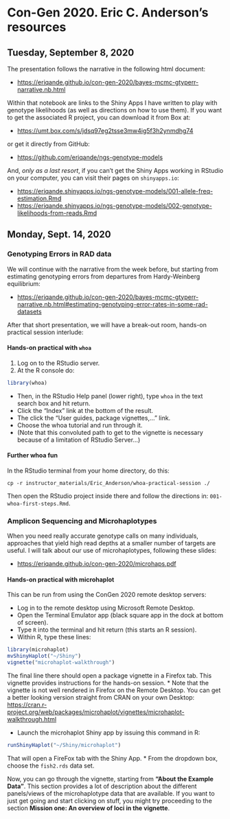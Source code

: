 Con-Gen 2020. Eric C. Anderson’s resources
================

## Tuesday, September 8, 2020

The presentation follows the narrative in the following html document:

  - <https://eriqande.github.io/con-gen-2020/bayes-mcmc-gtyperr-narrative.nb.html>

Within that notebook are links to the Shiny Apps I have written to play
with genotype likelihoods (as well as directions on how to use them). If
you want to get the associated R project, you can download it from Box
at:

  - <https://umt.box.com/s/jdsq97eg2tsse3mw4ig5f3h2ynmdhg74>

or get it directly from GitHub:

  - <https://github.com/eriqande/ngs-genotype-models>

And, *only as a last resort*, if you can’t get the Shiny Apps working in
RStudio on your computer, you can visit their pages on `shinyapps.io`:

  - <https://eriqande.shinyapps.io/ngs-genotype-models/001-allele-freq-estimation.Rmd>
  - <https://eriqande.shinyapps.io/ngs-genotype-models/002-genotype-likelihoods-from-reads.Rmd>

## Monday, Sept. 14, 2020

### Genotyping Errors in RAD data

We will continue with the narrative from the week before, but starting
from estimating genotyping errors from departures from Hardy-Weinberg
equilibrium:

  - <https://eriqande.github.io/con-gen-2020/bayes-mcmc-gtyperr-narrative.nb.html#estimating-genotyping-error-rates-in-some-rad-datasets>

After that short presentation, we will have a break-out room, hands-on
practical session interlude:

#### Hands-on practical with `whoa`

1.  Log on to the RStudio server.
2.  At the R console do:

<!-- end list -->

``` r
library(whoa)
```

  - Then, in the RStudio Help panel (lower right), type `whoa` in the
    text search box and hit return.
  - Click the “Index” link at the bottom of the result.
  - The click the “User guides, package vignettes,…” link.
  - Choose the whoa tutorial and run through it.
  - (Note that this convoluted path to get to the vignette is necessary
    because of a limitation of RStudio Server…)

#### Further whoa fun

In the RStudio terminal from your home directory, do this:

    cp -r instructor_materials/Eric_Anderson/whoa-practical-session ./

Then open the RStudio project inside there and follow the directions in:
`001-whoa-first-steps.Rmd`.

### Amplicon Sequencing and Microhaplotypes

When you need really accurate genotype calls on many individuals,
approaches that yield high read depths at a smaller number of targets
are useful. I will talk about our use of microhaplotypes, following
these slides:

  - <https://eriqande.github.io/con-gen-2020/microhaps.pdf>

#### Hands-on practical with microhaplot

This can be run from using the ConGen 2020 remote desktop servers:

  - Log in to the remote desktop using Microsoft Remote Desktop.
  - Open the Terminal Emulator app (black square app in the dock at
    bottom of screen).
  - Type `R` into the terminal and hit return (this starts an R
    session).
  - Within R, type these lines:

<!-- end list -->

``` r
library(microhaplot)
mvShinyHaplot("~/Shiny")
vignette("microhaplot-walkthrough")
```

The final line there should open a package vignette in a Firefox tab.
This vignette provides instructions for the hands-on session. \* Note
that the vignette is not well rendered in Firefox on the Remote Desktop.
You can get a better looking version straight from CRAN on your own
Desktop:
<https://cran.r-project.org/web/packages/microhaplot/vignettes/microhaplot-walkthrough.html>

  - Launch the microhaplot Shiny app by issuing this command in R:

<!-- end list -->

``` r
runShinyHaplot("~/Shiny/microhaplot")
```

That will open a FireFox tab with the Shiny App. \* From the dropdown
box, choose the `fish2.rds` data set.

Now, you can go through the vignette, starting from **“About the Example
Data”**. This section provides a lot of description about the different
panels/views of the microhaplotype data that are available. If you want
to just get going and start clicking on stuff, you might try proceeding
to the section **Mission one: An overview of loci in the vignette**.
